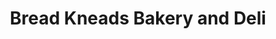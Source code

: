 ---
title: "Bread Kneads Bakery and Deli"
url: /findlay/bread-kneads-bakery-and-deli/
shop: Bäckerei
---